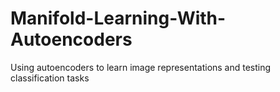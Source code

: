 # Manifold-Learning-With-Autoencoders
Using autoencoders to learn image representations and testing classification tasks
